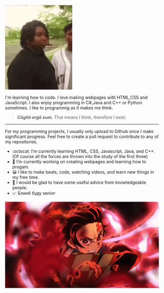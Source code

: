 ![Banner](https://github.com/marcusblanco/marcusblanco/blob/main/tenor.gif)

 
I'm learning how to code. I love making webpages with HTML,CSS and JavaScript. I also enjoy programming in C#,Java and C++ or Python sometimes. I like to programmig as it makes me think. 
>___Cōgitō ergō sum.___ That means I think, therefore I exist.

_____

For my programming projects, I usually only upload to Github once I make significant progress. Feel free to create a pull request to contribute to any of my repositories.

- :octocat: I’m currently learning HTML, CSS, Javascript, Java, and C++. (Of course all the forces are thrown into the study of the first three)
- 🔨 I’m currently working on creating webpages and learning how to progam.
- 😀 I like to make beats, code, watching videos, and learn new things in my free time.
- 💬 I would be glad to have some useful advice from knowledgeable people.
- 📈 Блинб буду senior 

![Banner](https://github.com/marcusblanco/marcusblanco/blob/main/1578081634_original.gif)
